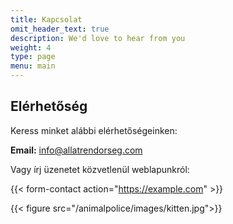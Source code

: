 ```yaml
---
title: Kapcsolat
omit_header_text: true
description: We'd love to hear from you
weight: 4
type: page
menu: main
---
```


## Elérhetőség

Keress minket alábbi elérhetőségeinken:

**Email:** info@allatrendorseg.com

Vagy írj üzenetet közvetlenül weblapunkról:

{{< form-contact action="https://example.com"  >}}

{{< figure src="/animalpolice/images/kitten.jpg">}}
